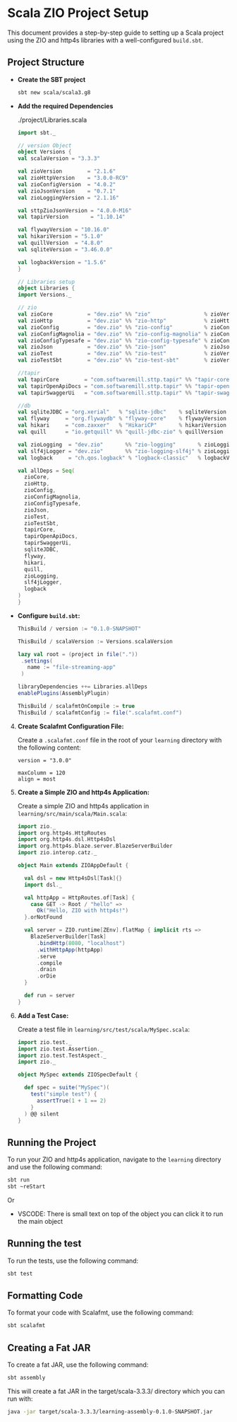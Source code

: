 # Scala ZIO Project Setup

This document provides a step-by-step guide to setting up a Scala project using the ZIO and http4s libraries with a well-configured `build.sbt`.

## Project Structure
- **Create the SBT project**
  ```bash
  sbt new scala/scala3.g8
  ```

- **Add the required Dependencies**

  ./project/Libraries.scala
    ```scala
    import sbt._

  // version Object
  object Versions {
    val scalaVersion = "3.3.3"

    val zioVersion        = "2.1.6"
    val zioHttpVersion    = "3.0.0-RC9"
    val zioConfigVersion  = "4.0.2"
    val zioJsonVersion    = "0.7.1"
    val zioLoggingVersion = "2.1.16"

    val sttpZioJsonVersion = "4.0.0-M16"
    val tapirVersion       = "1.10.14"

    val flywayVersion = "10.16.0"
    val hikariVersion = "5.1.0"
    val quillVersion  = "4.8.0"
    val sqliteVersion = "3.46.0.0"

    val logbackVersion = "1.5.6"
  }

  // Libraries setup 
  object Libraries {
    import Versions._

    // zio
    val zioCore           = "dev.zio" %% "zio"                 % zioVersion
    val zioHttp           = "dev.zio" %% "zio-http"            % zioHttpVersion
    val zioConfig         = "dev.zio" %% "zio-config"          % zioConfigVersion
    val zioConfigMagnolia = "dev.zio" %% "zio-config-magnolia" % zioConfigVersion
    val zioConfigTypesafe = "dev.zio" %% "zio-config-typesafe" % zioConfigVersion
    val zioJson           = "dev.zio" %% "zio-json"            % zioJsonVersion
    val zioTest           = "dev.zio" %% "zio-test"            % zioVersion % Test
    val zioTestSbt        = "dev.zio" %% "zio-test-sbt"        % zioVersion % Test

    //tapir
    val tapirCore        = "com.softwaremill.sttp.tapir" %% "tapir-core"         % tapirVersion
    val tapirOpenApiDocs = "com.softwaremill.sttp.tapir" %% "tapir-openapi-docs" % tapirVersion
    val tapirSwaggerUi   = "com.softwaremill.sttp.tapir" %% "tapir-swagger-ui"   % tapirVersion

    //db
    val sqliteJDBC = "org.xerial"   % "sqlite-jdbc"    % sqliteVersion
    val flyway     = "org.flywaydb" % "flyway-core"    % flywayVersion
    val hikari     = "com.zaxxer"   % "HikariCP"       % hikariVersion
    val quill      = "io.getquill" %% "quill-jdbc-zio" % quillVersion

    val zioLogging  = "dev.zio"       %% "zio-logging"       % zioLoggingVersion
    val slf4jLogger = "dev.zio"       %% "zio-logging-slf4j" % zioLoggingVersion
    val logback     = "ch.qos.logback" % "logback-classic"   % logbackVersion

    val allDeps = Seq(
      zioCore,
      zioHttp,
      zioConfig,
      zioConfigMagnolia,
      zioConfigTypesafe,
      zioJson,
      zioTest,
      zioTestSbt,
      tapirCore,
      tapirOpenApiDocs,
      tapirSwaggerUi,
      sqliteJDBC,
      flyway,
      hikari,
      quill,
      zioLogging,
      slf4jLogger,
      logback
    )
  }
    ```

- **Configure `build.sbt`:**

   ```scala
  ThisBuild / version := "0.1.0-SNAPSHOT"

  ThisBuild / scalaVersion := Versions.scalaVersion

  lazy val root = (project in file("."))
    .settings(
      name := "file-streaming-app"
    )

  libraryDependencies ++= Libraries.allDeps
   enablePlugins(AssemblyPlugin)
   
   ThisBuild / scalafmtOnCompile := true
   ThisBuild / scalafmtConfig := file(".scalafmt.conf")
   ```

4. **Create Scalafmt Configuration File:**

   Create a `.scalafmt.conf` file in the root of your `learning` directory with the following content:

    ```hocon
    version = "3.0.0"

    maxColumn = 120
    align = most
    ```

5. **Create a Simple ZIO and http4s Application:**

   Create a simple ZIO and http4s application in `learning/src/main/scala/Main.scala`:

    ```scala
    import zio._
    import org.http4s.HttpRoutes
    import org.http4s.dsl.Http4sDsl
    import org.http4s.blaze.server.BlazeServerBuilder
    import zio.interop.catz._

    object Main extends ZIOAppDefault {

      val dsl = new Http4sDsl[Task]{}
      import dsl._

      val httpApp = HttpRoutes.of[Task] {
        case GET -> Root / "hello" => 
          Ok("Hello, ZIO with http4s!")
      }.orNotFound

      val server = ZIO.runtime[ZEnv].flatMap { implicit rts =>
        BlazeServerBuilder[Task]
          .bindHttp(8080, "localhost")
          .withHttpApp(httpApp)
          .serve
          .compile
          .drain
          .orDie
      }

      def run = server
    }
    ```

6. **Add a Test Case:**

   Create a test file in `learning/src/test/scala/MySpec.scala`:

    ```scala
    import zio.test._
    import zio.test.Assertion._
    import zio.test.TestAspect._
    import zio._

    object MySpec extends ZIOSpecDefault {

      def spec = suite("MySpec")(
        test("simple test") {
          assertTrue(1 + 1 == 2)
        }
      ) @@ silent
    }
    ```

## Running the Project

To run your ZIO and http4s application, navigate to the `learning` directory and use the following command:

```bash
sbt run
sbt ~reStart
```

Or
- VSCODE: There is small text on top of the object you can click it to run the main object

## Running the test

To run the tests, use the following command:

```bash
sbt test
```

## Formatting Code

To format your code with Scalafmt, use the following command:

```bash
sbt scalafmt
```

## Creating a Fat JAR

To create a fat JAR, use the following command:
```bash
sbt assembly
```

This will create a fat JAR in the target/scala-3.3.3/ directory which you can run with:
```bash
java -jar target/scala-3.3.3/learning-assembly-0.1.0-SNAPSHOT.jar
```
